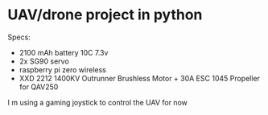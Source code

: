 # UAV/drone project in python

Specs:
- 2100 mAh battery 10C 7.3v
- 2x SG90 servo
- raspberry pi zero wireless
- XXD 2212 1400KV Outrunner Brushless Motor + 30A ESC 1045 Propeller for QAV250

I m using a gaming joystick to control the UAV for now
